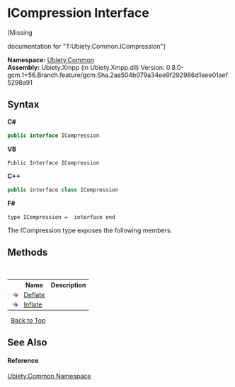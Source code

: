 # ICompression Interface
 

\[Missing <summary> documentation for "T:Ubiety.Common.ICompression"\]

**Namespace:**&nbsp;<a href="3a988b7f-7a78-d824-53e6-d57463519974">Ubiety.Common</a><br />**Assembly:**&nbsp;Ubiety.Xmpp (in Ubiety.Xmpp.dll) Version: 0.8.0-gcm.1+56.Branch.feature/gcm.Sha.2aa504b079a34ee9f292986d1eee01aef5298a91

## Syntax

**C#**<br />
``` C#
public interface ICompression
```

**VB**<br />
``` VB
Public Interface ICompression
```

**C++**<br />
``` C++
public interface class ICompression
```

**F#**<br />
``` F#
type ICompression =  interface end
```

The ICompression type exposes the following members.


## Methods
&nbsp;<table><tr><th></th><th>Name</th><th>Description</th></tr><tr><td>![Public method](media/pubmethod.gif "Public method")</td><td><a href="7f031f0a-db60-108e-f56d-305c30f6ae65">Deflate</a></td><td /></tr><tr><td>![Public method](media/pubmethod.gif "Public method")</td><td><a href="0829f33d-8142-520f-15df-765de8e90b5e">Inflate</a></td><td /></tr></table>&nbsp;
<a href="#icompression-interface">Back to Top</a>

## See Also


#### Reference
<a href="3a988b7f-7a78-d824-53e6-d57463519974">Ubiety.Common Namespace</a><br />